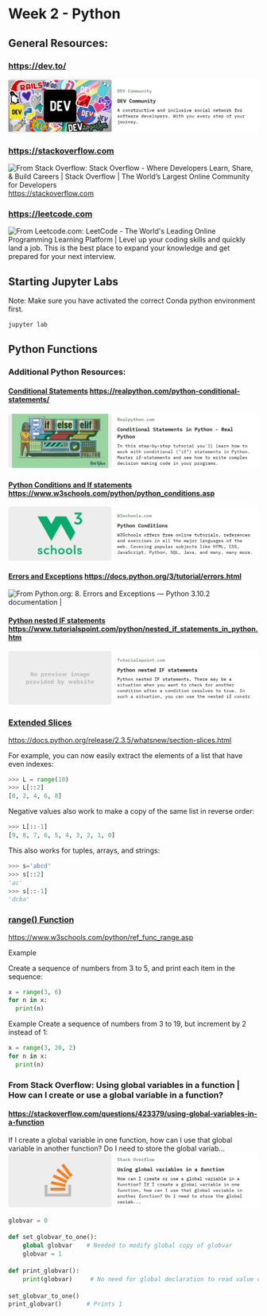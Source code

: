 # Week 2 - Python

## General Resources:

### https://dev.to/
![From DEV Community: DEV Community | A constructive and inclusive social network for software developers. With you every step of your journey.](Resources/Images/link-previews/2022-02-27-DEV_Community-DEV_Community.png) 

### https://stackoverflow.com 
![From Stack Overflow: Stack Overflow - Where Developers Learn, Share, & Build Careers | Stack Overflow | The World’s Largest Online Community for Developers](Resources/Images/link-previews/2022-02-27-Stack_Overflow-Stack_Overflow_-_Where_Develop….png) 
https://stackoverflow.com

### https://leetcode.com
![From Leetcode.com: LeetCode - The World's Leading Online Programming Learning Platform | Level up your coding skills and quickly land a job. This is the best place to expand your knowledge and get prepared for your next interview.](Resources/Images/link-previews/2022-02-27-Leetcode.com-LeetCode_-_The_World's_Leading….png) 

## Starting Jupyter Labs

Note: Make sure you have activated the correct Conda python environment first.
```bash
jupyter lab
```


## Python Functions


### Additional Python Resources:
#### [Conditional Statements](https://realpython.com/python-conditional-statements/) https://realpython.com/python-conditional-statements/
![From Realpython.com: Conditional Statements in Python – Real Python | In this step-by-step tutorial you'll learn how to work with conditional ("if") statements in Python. Master if-statements and see how to write complex decision making code in your programs.](Resources/Images/link-previews/2022-02-27-Realpython.com-Conditional_Statements_in_Pyth.png) 


#### [Python Conditions and If statements](https://www.w3schools.com/python/python_conditions.asp) https://www.w3schools.com/python/python_conditions.asp
![From W3schools.com: Python Conditions | W3Schools offers free online tutorials, references and exercises in all the major languages of the web. Covering popular subjects like HTML, CSS, JavaScript, Python, SQL, Java, and many, many more.](Resources/Images/link-previews/2022-02-27-W3schools.com-Python_Conditions.png) 

#### [Errors and Exceptions](https://docs.python.org/3/tutorial/errors.html) https://docs.python.org/3/tutorial/errors.html
![From Python.org: 8. Errors and Exceptions — Python 3.10.2 documentation | ](Resources/Images/link-previews/2022-02-27-Python.org-8._Errors_and_Exceptions_—_Pyt.png) 

#### [Python nested IF statements](https://www.tutorialspoint.com/python/nested_if_statements_in_python.htm) https://www.tutorialspoint.com/python/nested_if_statements_in_python.htm 
![From Tutorialspoint.com: Python nested IF statements | Python nested IF statements,  There may be a situation when you want to check for another condition after a condition resolves to true. In such a situation, you can use the nested if  constr](Resources/Images/link-previews/2022-02-27-Tutorialspoint.com-Python_nested_IF_statements.png) 



### [Extended Slices](https://docs.python.org/release/2.3.5/whatsnew/section-slices.html)

https://docs.python.org/release/2.3.5/whatsnew/section-slices.html

For example, you can now easily extract the elements of a list that have even indexes:
```python
>>> L = range(10)
>>> L[::2]
[0, 2, 4, 6, 8]
```

Negative values also work to make a copy of the same list in reverse order:
```python
>>> L[::-1]
[9, 8, 7, 6, 5, 4, 3, 2, 1, 0]
```

This also works for tuples, arrays, and strings:
```python
>>> s='abcd'
>>> s[::2]
'ac'
>>> s[::-1]
'dcba'
````

### [range() Function](https://www.w3schools.com/python/ref_func_range.asp)

https://www.w3schools.com/python/ref_func_range.asp

Example

Create a sequence of numbers from 3 to 5, and print each item in the sequence:
```python
x = range(3, 6)
for n in x:
  print(n) 
```

Example
Create a sequence of numbers from 3 to 19, but increment by 2 instead of 1:
```python
x = range(3, 20, 2)
for n in x:
  print(n)
```

### From Stack Overflow: Using global variables in a function | How can I create or use a global variable in a function? 
#### https://stackoverflow.com/questions/423379/using-global-variables-in-a-function

If I create a global variable in one function, how can I use that global variable in another function? Do I need to store the global variab... ![From Stack Overflow: Using global variables in a function | How can I create or use a global variable in a function?](Resources/Images/link-previews/2022-03-05-Stack_Overflow-Using_global_variables_in_a_fu.png)

```python
globvar = 0

def set_globvar_to_one():
    global globvar    # Needed to modify global copy of globvar
    globvar = 1

def print_globvar():
    print(globvar)     # No need for global declaration to read value of globvar

set_globvar_to_one()
print_globvar()       # Prints 1
```
